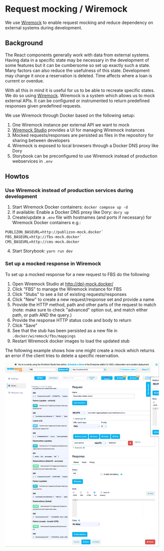 # Request mocking / Wiremock

We use [Wiremock](https://https://wiremock.org/) to enable request mocking and
reduce dependency on external systems during development.

## Background

The React components generally work with data from external systems. Having
data in a specific state may be necessary in the development of some features
but it can be cumbersome so set up exactly such a state. Many factors can also
reduce the usefulness of this state. Development may change it once a
reservation is deleted. Time affects where a loan is current or overdue.

With all this in mind it is useful for us to be able to recreate specific
states. We do so using [Wiremock](https://wiremock.org/). Wiremock
is a system which allows us to mock external APIs. It can be configured or
instrumented to return predefined responses given predefined requests.

We use Wiremock through Docker based on the following setup:

1. One Wiremock instance per external API we want to mock
2. [Wiremock Studio](https://wiremock.org/studio/) provides a UI for managing
   Wiremock instances
3. Mocked requests/responses are persisted as files in the repository for
   sharing between developers
4. Wiremock is exposed to local browsers through a Docker DNS proxy like Dory
5. Storybook can be preconfigured to use Wiremock instead of production
   webservices in `.env`

## Howtos

### Use Wiremock instead of production services during development

1. Start Wiremock Docker containers: `docker compose up -d`
2. If available: Enable a Docker DNS proxy like Dory: `dory up`
3. Create/update a `.env` file with hostnames (and ports if necessary) for
   Wiremock Docker containers e.g.:

```dotenv
PUBLIZON_BASEURL=http://publizon-mock.docker`
FBS_BASEURL=http://fbs-mock.docker`
CMS_BASEURL=http://cms-mock.docker
```

<!-- markdownlint-disable-next-line MD029 -->
4. Start Storybook: `yarn run dev`

### Set up a mocked response in Wiremock

To set up a mocked response for a new request to FBS do the following:

1. Open Wiremock Studio at <http://dpl-mock.docker/>
2. Click "FBS" to manage the Wiremock instance for FBS
3. Click "Stubs" to see a list of existing requests/responses
4. Click "New" to create a new request/response set and provide a name
5. Provide the HTTP method, path and other parts of the request to match (note:
make sure to check "advanced" option out, and match either path, or path AND the
query.)
6. Provide the response HTTP status code and body to return
7. Click "Save"
8. See that the stub has been persisted as a new file in
   `.docker/wiremock/fbs/mappings`
9. Restart Wiremock docker images to load the updated stub

The following example shows how one might create a mock which returns an error
if the client tries to delete a specific reservation.

![Example stub in Wiremock Studio](./images/wiremock-studio-stub.png)
